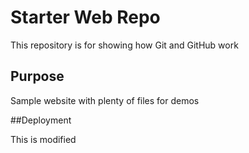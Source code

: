 # Starter Web Repo

This repository is for showing how Git and GitHub work

## Purpose

Sample website with plenty of files for demos

##Deployment

This is modified

